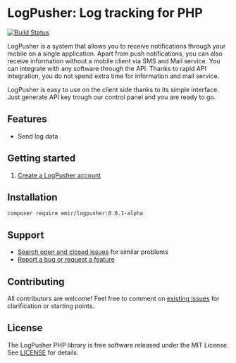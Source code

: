 # LogPusher: Log tracking for PHP

[![Build Status](https://travis-ci.org/emir/logpusher.svg?branch=master)](https://travis-ci.org/emir/logpusher)

LogPusher is a system that allows you to receive notifications through your mobile on a single application. Apart from push notifications, you can also receive information without a mobile client via SMS and Mail service. You can integrate with any software through the API. Thanks to rapid API integration, you do not spend extra time for information and mail service. 

LogPusher is easy to use on the client side thanks to its simple interface. Just generate API key trough our control panel and you are ready to go.

## Features

* Send log data

## Getting started

1. [Create a LogPusher account](http://logpusher.com/)

## Installation

```
composer require emir/logpusher:0.0.1-alpha
```

## Support

* [Search open and closed issues](https://github.com/emir/logpusher/issues?utf8=✓&q=is%3Aissue) for similar problems
* [Report a bug or request a feature](https://github.com/emir/logpusher/issues/new)


## Contributing

All contributors are welcome! Feel free to comment on [existing issues](https://github.com/emir/logpusher/issues) for clarification or starting points.

## License

The LogPusher PHP library is free software released under the MIT License. See [LICENSE](http://emir.mit-license.org/) for details.